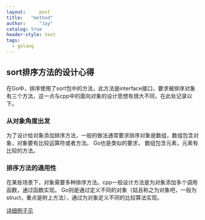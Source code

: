 ```yaml
---
layout:     post
title:   "method"
author:     "Jay"
catalog: true
header-style: text
tags:
  - golang
---
```


## sort排序方法的设计心得

在Go中，排序使用了sort包中的方法，此方法是interface接口，要求被排序对象有三个方法，这一点与cpp中的面向对象的设计思想有很大不同，在此处记录以下。

### 从对象角度出发

为了设计给对象添加排序方法，一般的做法通常要求排序对象是数组，数组包含对象，对象要有比较运算符或者方法。
Go也是类似的要求， 数组包含元素，元素有比较的方法。

### 排序方法的通用性

在某些场景下，对象需要多种排序方法。cpp一般设计方法是为对象添加多个调用函数，通过函数实现。
Go则是通过定义不同的对象（姑且称之为对象吧，一般为struct，重点是附上方法），通过为对象定义不同的比较算法实现。

<a href="https://books.studygolang.com/gopl-zh/ch7/ch7-06.html">详细例子见</a>
